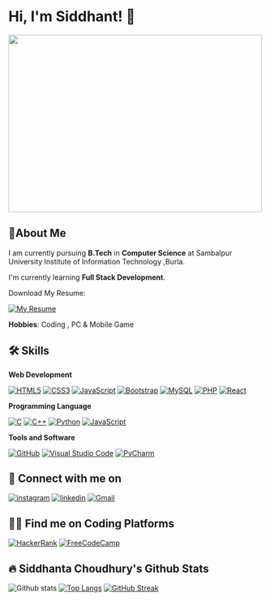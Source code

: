 # Hi, I'm Siddhant! 👋

<img src="https://user-images.githubusercontent.com/103874320/190897634-9dcd0991-8d76-4443-9f56-9da8a835327c.gif" height="350px" width="500px">

## 🚀About Me
I am currently pursuing **B.Tech** in **Computer Science** at Sambalpur University Institute of Information Technology ,Burla.

I'm currently learning **Full Stack Development**.

Download My Resume:




[![My Resume](https://img.shields.io/badge/Resume-%2336465D.svg?style=for-the-badge)](https://drive.google.com/file/d/1mhFnNWBNhHUWVtkSQF66FBgYM8SNlvc1/view?usp=drivesdk)



**Hobbies**: Coding , PC & Mobile Game
## 🛠 Skills

**Web Development**

[![HTML5](https://img.shields.io/badge/html5-%23E34F26.svg?style=for-the-badge&logo=html5&logoColor=white)](#none)
[![CSS3](https://img.shields.io/badge/css3-%231572B6.svg?style=for-the-badge&logo=css3&logoColor=white)](#none)
[![JavaScript](https://img.shields.io/badge/javascript-%23323330.svg?style=for-the-badge&logo=javascript&logoColor=%23F7DF1E)](#none)
[![Bootstrap](https://img.shields.io/badge/bootstrap-%23563D7C.svg?style=for-the-badge&logo=bootstrap&logoColor=white)](#none)
[![MySQL](https://img.shields.io/badge/mysql-%23300f.svg?style=for-the-badge&logo=mysql&logoColor=white)](#none)
[![PHP](https://img.shields.io/badge/php-%23777BB4.svg?style=for-the-badge&logo=php&logoColor=white)](#none)
[![React](https://img.shields.io/badge/react-%2320232a.svg?style=for-the-badge&logo=react&logoColor=%2361DAFB)](#none)

**Programming Language**

[![C](https://img.shields.io/badge/c-%2300599C.svg?style=for-the-badge&logo=c&logoColor=white)](#none)
[![C++](https://img.shields.io/badge/c++-%2300599C.svg?style=for-the-badge&logo=c%2B%2B&logoColor=white)](#none)
[![Python](https://img.shields.io/badge/python-3670A0?style=for-the-badge&logo=python&logoColor=ffdd54)](#none)
[![JavaScript](https://img.shields.io/badge/javascript-%23323330.svg?style=for-the-badge&logo=javascript&logoColor=%23F7DF1E)](#none)

**Tools and Software**

[![GitHub](https://img.shields.io/badge/github-%23121011.svg?style=for-the-badge&logo=github&logoColor=white)](https://github.com/Sid70)
[![Visual Studio Code](https://img.shields.io/badge/Visual%20Studio%20Code-0078d7.svg?style=for-the-badge&logo=visual-studio-code&logoColor=white)](#none)
[![PyCharm](https://img.shields.io/badge/pycharm-143?style=for-the-badge&logo=pycharm&logoColor=black&color=black&labelColor=green)](#none)
## 💬 Connect with me on
[![instagram](https://img.shields.io/badge/Instagram-E4405F?style=for-the-badge&logo=instagram&logoColor=white)](https://www.instagram.com/siddhanta3_2/?igshid=YmMyMTA2M2Y=)
[![linkedin](https://img.shields.io/badge/linkedin-0A66C2?style=for-the-badge&logo=linkedin&logoColor=white)](https://www.linkedin.com/in/siddhanta-choudhury-674869220/)
[![Gmail](https://img.shields.io/badge/Gmail-D14836?style=for-the-badge&logo=gmail&logoColor=white)](mailto:siddhanta.c1729@gmail.com)
## 🧑‍💻 Find me on Coding Platforms
[![HackerRank](https://img.shields.io/badge/-Hackerrank-2EC866?style=for-the-badge&logo=HackerRank&logoColor=white)](https://www.hackerrank.com/Siddhanta26)
[![FreeCodeCamp](https://img.shields.io/badge/Freecodecamp-%23123.svg?&style=for-the-badge&logo=freecodecamp&logoColor=white)](https://www.freecodecamp.org/Si70)


## :fire: Siddhanta Choudhury's Github Stats
![Github stats](https://github-readme-stats.vercel.app/api?username=Sid70&layout=compact&theme=vision-friendly-dark) [![Top Langs](https://github-readme-stats.vercel.app/api/top-langs/?username=Sid70&layout=compact&theme=vision-friendly-dark)](https://github.com/anuraghazra/github-readme-stats)
[![GitHub Streak](http://github-readme-streak-stats.herokuapp.com?user=Sid70&theme=dark&background=000000)](https://git.io/streak-stats)

